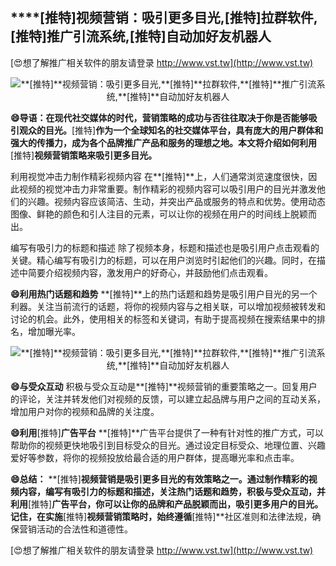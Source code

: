 ## ****[推特]**视频营销：吸引更多目光,**[推特]**拉群软件,**[推特]**推广引流系统,**[推特]**自动加好友机器人**

[😍想了解推广相关软件的朋友请登录 http://www.vst.tw](http://www.vst.tw)

 <center><img src="https://vst.tw/MP4/tuiguang/png/4.png" alt="**[推特]**视频营销：吸引更多目光,**[推特]**拉群软件,**[推特]**推广引流系统,**[推特]**自动加好友机器人"></center>

**😄导语：在现代社交媒体的时代，营销策略的成功与否往往取决于你是否能够吸引观众的目光。**[推特]**作为一个全球知名的社交媒体平台，具有庞大的用户群体和强大的传播力，成为各个品牌推广产品和服务的理想之地。本文将介绍如何利用**[推特]**视频营销策略来吸引更多目光。**

利用视觉冲击力制作精彩视频内容
在**[推特]**上，人们通常浏览速度很快，因此视频的视觉冲击力非常重要。制作精彩的视频内容可以吸引用户的目光并激发他们的兴趣。视频内容应该简洁、生动，并突出产品或服务的特点和优势。使用动态图像、鲜艳的颜色和引人注目的元素，可以让你的视频在用户的时间线上脱颖而出。

编写有吸引力的标题和描述
除了视频本身，标题和描述也是吸引用户点击观看的关键。精心编写有吸引力的标题，可以在用户浏览时引起他们的兴趣。同时，在描述中简要介绍视频内容，激发用户的好奇心，并鼓励他们点击观看。

**😄利用热门话题和趋势**
**[推特]**上的热门话题和趋势是吸引用户目光的另一个利器。关注当前流行的话题，将你的视频内容与之相关联，可以增加视频被转发和讨论的机会。此外，使用相关的标签和关键词，有助于提高视频在搜索结果中的排名，增加曝光率。

 <center><img src="https://vst.tw/MP4/tuiguang/png/1.png" alt="**[推特]**视频营销：吸引更多目光,**[推特]**拉群软件,**[推特]**推广引流系统,**[推特]**自动加好友机器人"></center>

**😄与受众互动**
积极与受众互动是**[推特]**视频营销的重要策略之一。回复用户的评论，关注并转发他们对视频的反馈，可以建立起品牌与用户之间的互动关系，增加用户对你的视频和品牌的关注度。

**😄利用**[推特]**广告平台**
**[推特]**广告平台提供了一种有针对性的推广方式，可以帮助你的视频更快地吸引到目标受众的目光。通过设定目标受众、地理位置、兴趣爱好等参数，将你的视频投放给最合适的用户群体，提高曝光率和点击率。

**😄总结：**
**[推特]**视频营销是吸引更多目光的有效策略之一。通过制作精彩的视频内容，编写有吸引力的标题和描述，关注热门话题和趋势，积极与受众互动，并利用**[推特]**广告平台，你可以让你的品牌和产品脱颖而出，吸引更多用户的目光。记住，在实施**[推特]**视频营销策略时，始终遵循**[推特]**社区准则和法律法规，确保营销活动的合法性和道德性。

[😍想了解推广相关软件的朋友请登录 http://www.vst.tw](http://www.vst.tw)



